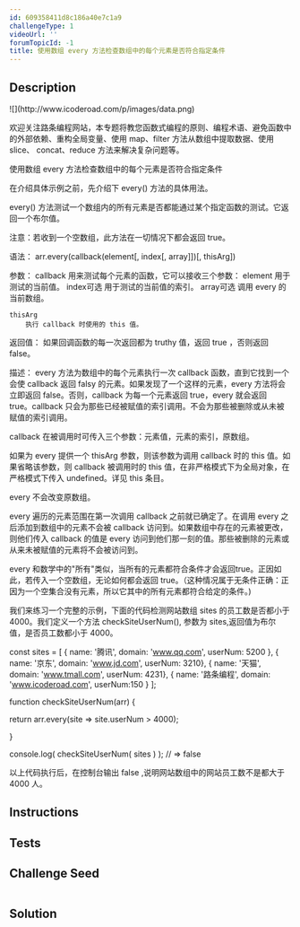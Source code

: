 ```yaml
---
id: 609358411d8c186a40e7c1a9
challengeType: 1
videoUrl: ''
forumTopicId: -1
title: 使用数组 every 方法检查数组中的每个元素是否符合指定条件
---
```


## Description
<section id='description'>
![](http://www.icoderoad.com/p/images/data.png)

欢迎关注路条编程网站，本专题将教您函数式编程的原则、编程术语、避免函数中的外部依赖、重构全局变量、使用 map、filter 方法从数组中提取数据、使用 slice、 concat、reduce 方法来解决复杂问题等。

使用数组 every 方法检查数组中的每个元素是否符合指定条件

在介绍具体示例之前，先介绍下 every() 方法的具体用法。

every() 方法测试一个数组内的所有元素是否都能通过某个指定函数的测试。它返回一个布尔值。

注意：若收到一个空数组，此方法在一切情况下都会返回 true。

语法：
	arr.every(callback(element[, index[, array]])[, thisArg])

参数：
	callback
		用来测试每个元素的函数，它可以接收三个参数：
		element
			用于测试的当前值。
		index可选
			用于测试的当前值的索引。
		array可选
			调用 every 的当前数组。

	thisArg
		执行 callback 时使用的 this 值。
	
返回值：
	如果回调函数的每一次返回都为 truthy 值，返回 true ，否则返回 false。

描述：
every 方法为数组中的每个元素执行一次 callback 函数，直到它找到一个会使 callback 返回 falsy 的元素。如果发现了一个这样的元素，every 方法将会立即返回 false。否则，callback 为每一个元素返回 true，every 就会返回 true。callback 只会为那些已经被赋值的索引调用。不会为那些被删除或从未被赋值的索引调用。

callback 在被调用时可传入三个参数：元素值，元素的索引，原数组。

如果为 every 提供一个 thisArg 参数，则该参数为调用 callback 时的 this 值。如果省略该参数，则 callback 被调用时的 this 值，在非严格模式下为全局对象，在严格模式下传入 undefined。详见 this 条目。

every 不会改变原数组。

every 遍历的元素范围在第一次调用 callback 之前就已确定了。在调用 every 之后添加到数组中的元素不会被 callback 访问到。如果数组中存在的元素被更改，则他们传入 callback 的值是 every 访问到他们那一刻的值。那些被删除的元素或从来未被赋值的元素将不会被访问到。

every 和数学中的"所有"类似，当所有的元素都符合条件才会返回true。正因如此，若传入一个空数组，无论如何都会返回 true。（这种情况属于无条件正确：正因为一个空集合没有元素，所以它其中的所有元素都符合给定的条件。)



我们来练习一个完整的示例，下面的代码检测网站数组  sites 的员工数是否都小于 4000。我们定义一个方法 checkSiteUserNum(), 参数为 sites,返回值为布尔值，是否员工数都小于 4000。
 
const sites = [
  { name: '腾讯', domain: 'www.qq.com', userNum: 5200 },
  { name: '京东', domain: 'www.jd.com', userNum: 3210},
  { name: '天猫', domain: 'www.tmall.com', userNum: 4231},
  { name: '路条编程', domain: 'www.icoderoad.com', userNum:150 }
];

function checkSiteUserNum(arr) {

  return arr.every(site => site.userNum > 4000);

}

console.log( checkSiteUserNum( sites ) );
// => false

以上代码执行后，在控制台输出 false ,说明网站数组中的网站员工数不是都大于 4000 人。

</section>

## Instructions
<section id='instructions'>

</section>

## Tests
<section id='tests'>

</section>

## Challenge Seed
<section id='challengeSeed'>

<div id='js-seed'>

```js

```

</div>



</section>

## Solution
<section id='solution'>


</section>
